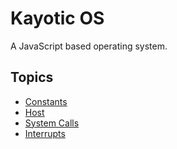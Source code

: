 Kayotic OS
==========
A JavaScript based operating system.


Topics
-------
*   [Constants](/KayoticSully/KayoticOS/blob/master/docs/constants.md)
*   [Host](/KayoticSully/KayoticOS/blob/master/docs/constants.md#Host)
*   [System Calls](/KayoticSully/KayoticOS/blob/master/docs/system_calls.md)
*   [Interrupts](/KayoticSully/KayoticOS/blob/master/docs/interrupts.md)
